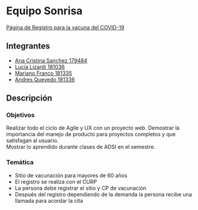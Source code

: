 # Equipo Sonrisa

[Página de Registro para la vacuna del COVID-19](https://registrocovidsonrisa.tiiny.site/)

## Integrantes
- [Ana Cristina Sanchez 179484](https://github.com/anacris2802)
- [Lucía Lizardi 181036](https://github.com/LuciaLizardi)
- [Mariano Franco 181335](https://github.com/marianofranco1998)
- [Andres Quevedo 181336](https://github.com/quevedoa)

## Descripción
### Objetivos 

Realizar todo el ciclo de Agile y UX con un proyecto web. Demostrar la importancia del manejo de producto para proyectos completos y que satisfagan al usuario.  
Mostrar lo aprendido durante clases de ADSI en el semestre.

### Temática 

- Sitio de vacunación para mayores de 60 años  
- El registro se realiza con el CURP 
- La persona debe registrar el sitio y CP de vacunación  
- Después del registro dependiendo de la demanda la persona recibe una llamada para acordar la cita 

